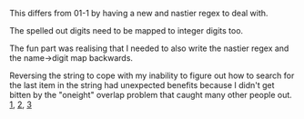 This differs from 01-1 by having a new and nastier regex to deal with.

The spelled out digits need to be mapped to integer digits too.

The fun part was realising that I needed to also write the nastier regex and the name->digit map backwards.

Reversing the string to cope with my inability to figure out how to search for the last item in the string had unexpected benefits because I didn't get bitten by the "oneight" overlap problem that caught many other people out. [1], [2], [3]

[1]: https://www.reddit.com/r/adventofcode/comments/188g7ye/2023_day_1_part_2_requirements_ambiguity/
[2]: https://www.reddit.com/r/adventofcode/comments/188lweu/2023_day_1_part_2_another_tip_for_anyone_still/
[3]: https://www.reddit.com/r/adventofcode/comments/1884fpl/2023_day_1for_those_who_stuck_on_part_2/
